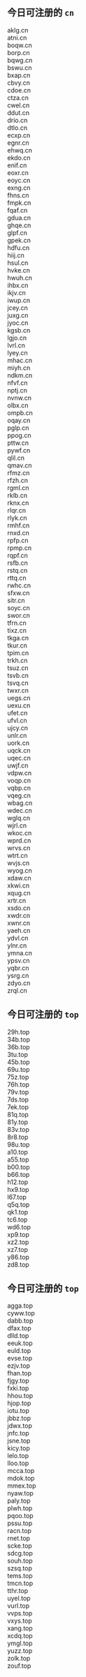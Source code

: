 
## 今日可注册的 `cn`
>
aklg.cn   
atni.cn   
boqw.cn   
borp.cn   
bqwg.cn   
bswu.cn   
bxap.cn   
cbvy.cn   
cdoe.cn   
ctza.cn   
cwel.cn   
ddut.cn   
drio.cn   
dtlo.cn   
ecxp.cn   
egnr.cn   
ehwq.cn   
ekdo.cn   
enif.cn   
eoxr.cn   
eoyc.cn   
exng.cn   
fhns.cn   
fmpk.cn   
fqaf.cn   
gdua.cn   
ghqe.cn   
glpf.cn   
gpek.cn   
hdfu.cn   
hiij.cn   
hsul.cn   
hvke.cn   
hwuh.cn   
ihbx.cn   
ikjv.cn   
iwup.cn   
jcey.cn   
juxg.cn   
jyoc.cn   
kgsb.cn   
lgjo.cn   
lvrl.cn   
lyey.cn   
mhac.cn   
miyh.cn   
ndkm.cn   
nfvf.cn   
nptj.cn   
nvnw.cn   
olbx.cn   
ompb.cn   
oqay.cn   
pglp.cn   
ppog.cn   
pttw.cn   
pywf.cn   
qlil.cn   
qmav.cn   
rfmz.cn   
rfzh.cn   
rgml.cn   
rklb.cn   
rknx.cn   
rlqr.cn   
rlyk.cn   
rmhf.cn   
rnxd.cn   
rpfp.cn   
rpmp.cn   
rqpf.cn   
rsfb.cn   
rstq.cn   
rttq.cn   
rwhc.cn   
sfxw.cn   
sitr.cn   
soyc.cn   
swor.cn   
tfrn.cn   
tixz.cn   
tkga.cn   
tkur.cn   
tpim.cn   
trkh.cn   
tsuz.cn   
tsvb.cn   
tsvq.cn   
twxr.cn   
uegs.cn   
uexu.cn   
ufet.cn   
ufvl.cn   
ujcy.cn   
unlr.cn   
uork.cn   
uqck.cn   
uqec.cn   
uwjf.cn   
vdpw.cn   
voqp.cn   
vqbp.cn   
vqeg.cn   
wbag.cn   
wdec.cn   
wglq.cn   
wjrl.cn   
wkoc.cn   
wprd.cn   
wrvs.cn   
wtrt.cn   
wvjs.cn   
wyog.cn   
xdaw.cn   
xkwi.cn   
xqug.cn   
xrtr.cn   
xsdo.cn   
xwdr.cn   
xwnr.cn   
yaeh.cn   
ydvl.cn   
ylnr.cn   
ymna.cn   
ypsv.cn   
yqbr.cn   
ysrg.cn   
zdyo.cn   
zrql.cn   


## 今日可注册的 `top`
>
29h.top   
34b.top   
36b.top   
3tu.top   
45b.top   
69u.top   
75z.top   
76h.top   
79v.top   
7ds.top   
7ek.top   
81q.top   
81y.top   
83v.top   
8r8.top   
98u.top   
a10.top   
a55.top   
b00.top   
b66.top   
h12.top   
hx9.top   
l67.top   
q5q.top   
qk1.top   
tc6.top   
wd6.top   
xp9.top   
xz2.top   
xz7.top   
y86.top   
zd8.top   


## 今日可注册的 `top`
>
agga.top   
cyww.top   
dabb.top   
dfax.top   
dlld.top   
eeuk.top   
euld.top   
evse.top   
ezjv.top   
fhan.top   
fjgy.top   
fxki.top   
hhou.top   
hjop.top   
iotu.top   
jbbz.top   
jdwx.top   
jnfc.top   
jsne.top   
kicy.top   
lelo.top   
lloo.top   
mcca.top   
mdok.top   
mmex.top   
nyaw.top   
paly.top   
plwh.top   
pqoo.top   
pssu.top   
racn.top   
rnet.top   
scke.top   
sdcg.top   
souh.top   
szsq.top   
tems.top   
tmcn.top   
tthr.top   
uyel.top   
vurl.top   
vvps.top   
vxys.top   
xang.top   
xcdq.top   
ymgl.top   
yuzz.top   
zolk.top   
zouf.top   

